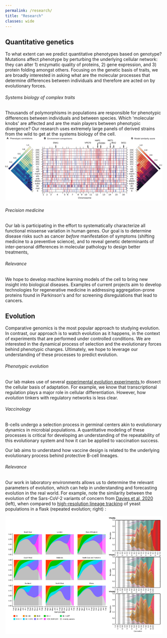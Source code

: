 ```yaml
---
permalink: /research/
title: "Research"
classes: wide 
---
```


<h2><b>Quantitative genetics</b></h2>
<p>To what extent can we predict quantitative phenotypes based on genotype? Mutations affect phenotype by perturbing the underlying cellular network: they can alter 1) enzymatic quality of proteins, 2) gene expression, and 3) protein folding amongst others. 
Focusing on the genetic basis of traits, we are broadly interested in asking what are the molecular processes that determine differences between individuals and therefore are acted on by evolutionary forces.
</p>
<h6><i class='fas fa-dna'></i> Systems biology of complex traits</h6>
<p>
Thousands of polymorphisms in populations are responsible for phenotypic differences between individuals and between species. Which 'molecular knobs' are affected and are the main players between phenotypic divergence? Our research uses extremely large panels of derived strains from the wild to get at the systems biology of the cell.
<img src="/assets/images/bbq.png" alt="" style="max-height:188;max-width:464" />
</p>
<h6><i class='fas fa-briefcase-medical'></i> Precision medicine</h6>
<p>Our lab is participating in the effort to systematically characterize all functional missense variation in human genes. Our goal is to determine disease risks such as cancer <i>before</i> manifestation of symptoms (shifting medicine to a preventive science), and to reveal genetic determinants of inter-personal differences in molecular pathology to design better treatments,  
</p>
<h6>Relevance</h6>
<p>We hope to develop machine learning models of the cell to bring new insight into biological diseases. Examples of current projects aim to develop technologies for regenerative medicine in addressing aggregation-prone proteins found in Parkinson's and for screening disregulations that lead to cancers.
  </p>
<h2><b>Evolution</b></h2>
<p>Comparative genomics is the most popular approach to studying evolution. In contrast, our approach is to watch evolution as it happens, in the context of experiments that are performed under controlled conditions. We are interested in the dynamical process of selection and the evolutionary forces behind phenotypic changes. Ultimately, we hope to leverage our understanding of these processes to predict evolution.</p>
<h6><i class='fas fa-flask'></i> Phenotypic evolution</h6>
<p>Our lab makes use of several <a href="http://myxo.css.msu.edu/index.html" target="_blank">experimental evolution experiments <i class="fas fa-external-link-alt"></i></a> to dissect the cellular basis of adaptation. For example, we know that transcriptional regulation plays a major role in cellular differentiation. However, how <i>evolution</i> tinkers with regulatory networks is less clear.</p>
<h6><i class='fas fa-syringe'></i> Vaccinology</h6>
<p>B-cells undergo a selection process in germinal centers akin to evolutionary dynamics in microbial populations. A quantitative modeling of these processes is critical for developing an understanding of the repeatability of this evolutionary system and how it can be applied to vaccination success.
</p>
<p>
Our lab aims to understand how vaccine design is related to the underlying evolutionary process behind protective B-cell lineages.
</p>

<h6>Relevance</h6>
<p>
Our work in laboratory environments allows us to determine the relevant parameters of evolution, which can help in understanding and forecasting evolution in the real world. For example, note the similarity between the evolution of the Sars-CoV-2 variants of concern from <a href='https://www.medrxiv.org/content/10.1101/2020.12.24.20248822v1' target='_blank'>Davies et al, 2020<i class='fas fa-external-link-alt'></i></a> (left), when compared to <a href='https://www.nature.com/articles/s41586-019-1749-3' target='_blank'>high-resolution lineage tracking<i class='fas fa-external-link-alt'></i></a> of yeast populations in a flask (repeated evolution; right) : </p>
<img src="/assets/images/sars_vs_yeast.png" alt="" style="max-height:300;max-width:400" />
